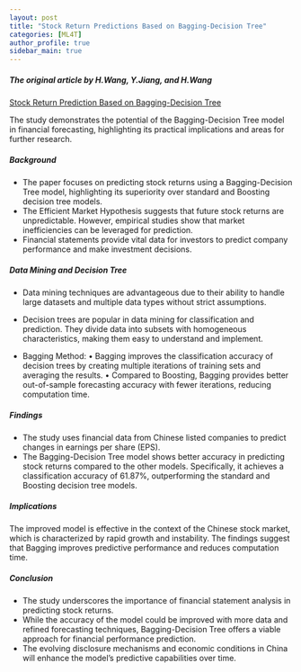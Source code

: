 ```yaml
---
layout: post
title: "Stock Return Predictions Based on Bagging-Decision Tree"
categories: [ML4T]
author_profile: true
sidebar_main: true
---
```



##### The original article by H.Wang, Y.Jiang, and H.Wang
[Stock Return Prediction Based on Bagging-Decision Tree](https://ieeexplore.ieee.org/document/5408165)


The study demonstrates the potential of the Bagging-Decision Tree model in financial forecasting, highlighting its practical implications and areas for further research.


##### Background
- The paper focuses on predicting stock returns using a Bagging-Decision Tree model, highlighting its superiority over standard and Boosting decision tree models.
- The Efficient Market Hypothesis suggests that future stock returns are unpredictable. However, empirical studies show that market inefficiencies can be leveraged for prediction.
- Financial statements provide vital data for investors to predict company performance and make investment decisions.


##### Data Mining and Decision Tree
- Data mining techniques are advantageous due to their ability to handle large datasets and multiple data types without strict assumptions.
- Decision trees are popular in data mining for classification and prediction. They divide data into subsets with homogeneous characteristics, making them easy to understand and implement.

- Bagging Method:
	•	Bagging improves the classification accuracy of decision trees by creating multiple iterations of training sets and averaging the results.
	•	Compared to Boosting, Bagging provides better out-of-sample forecasting accuracy with fewer iterations, reducing computation time.


##### Findings
- The study uses financial data from Chinese listed companies to predict changes in earnings per share (EPS).
- The Bagging-Decision Tree model shows better accuracy in predicting stock returns compared to the other models. Specifically, it achieves a classification accuracy of 61.87%, outperforming the standard and Boosting decision tree models.


##### Implications
The improved model is effective in the context of the Chinese stock market, which is characterized by rapid growth and instability. The findings suggest that Bagging improves predictive performance and reduces computation time.


##### Conclusion
- The study underscores the importance of financial statement analysis in predicting stock returns.
- While the accuracy of the model could be improved with more data and refined forecasting techniques, Bagging-Decision Tree offers a viable approach for financial performance prediction.
- The evolving disclosure mechanisms and economic conditions in China will enhance the model’s predictive capabilities over time.
